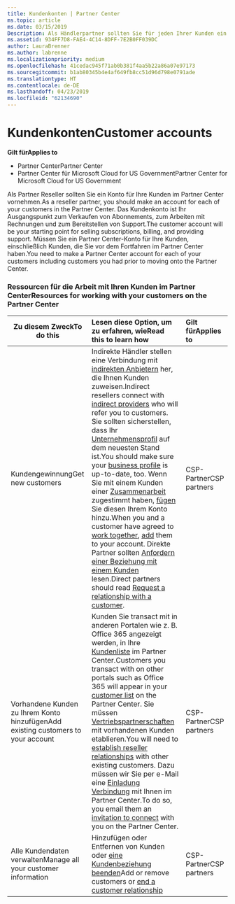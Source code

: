 ```yaml
---
title: Kundenkonten | Partner Center
ms.topic: article
ms.date: 03/15/2019
Description: Als Händlerpartner sollten Sie für jeden Ihrer Kunden ein Konto in Partner Center erstellen. Das Kundenkonto ist Ihr Ausgangspunkt zum Verkaufen von Abonnements, zum Arbeiten mit Rechnungen und zum Bereitstellen von Support.
ms.assetid: 934FF7D8-FAE4-4C14-8DFF-7E2B0FF039DC
author: LauraBrenner
ms.author: labrenne
ms.localizationpriority: medium
ms.openlocfilehash: 41cedac945f71ab0b381f4aa5b22a86a07e97173
ms.sourcegitcommit: b1ab80345b4e4af649fb8cc51d96d798e0791ade
ms.translationtype: HT
ms.contentlocale: de-DE
ms.lasthandoff: 04/23/2019
ms.locfileid: "62134690"
---
```

# <a name="customer-accounts"></a><span data-ttu-id="08d95-104">Kundenkonten</span><span class="sxs-lookup"><span data-stu-id="08d95-104">Customer accounts</span></span>

<span data-ttu-id="08d95-105">**Gilt für**</span><span class="sxs-lookup"><span data-stu-id="08d95-105">**Applies to**</span></span>

-  <span data-ttu-id="08d95-106">Partner Center</span><span class="sxs-lookup"><span data-stu-id="08d95-106">Partner Center</span></span>
-  <span data-ttu-id="08d95-107">Partner Center für Microsoft Cloud for US Government</span><span class="sxs-lookup"><span data-stu-id="08d95-107">Partner Center for Microsoft Cloud for US Government</span></span>


<span data-ttu-id="08d95-108">Als Partner Reseller sollten Sie ein Konto für Ihre Kunden im Partner Center vornehmen.</span><span class="sxs-lookup"><span data-stu-id="08d95-108">As a reseller partner, you should make an account for each of your customers in the Partner Center.</span></span> <span data-ttu-id="08d95-109">Das Kundenkonto ist Ihr Ausgangspunkt zum Verkaufen von Abonnements, zum Arbeiten mit Rechnungen und zum Bereitstellen von Support.</span><span class="sxs-lookup"><span data-stu-id="08d95-109">The customer account will be your starting point for selling subscriptions, billing, and providing support.</span></span> <span data-ttu-id="08d95-110">Müssen Sie ein Partner Center-Konto für Ihre Kunden, einschließlich Kunden, die Sie vor dem Fortfahren im Partner Center haben.</span><span class="sxs-lookup"><span data-stu-id="08d95-110">You need to make a Partner Center account for each of your customers including customers you had prior to moving onto the Partner Center.</span></span>

### <a name="resources-for-working-with-your-customers-on-the-partner-center"></a><span data-ttu-id="08d95-111">Ressourcen für die Arbeit mit Ihren Kunden im Partner Center</span><span class="sxs-lookup"><span data-stu-id="08d95-111">Resources for working with your customers on the Partner Center</span></span>

|<span data-ttu-id="08d95-112">**Zu diesem Zweck**</span><span class="sxs-lookup"><span data-stu-id="08d95-112">**To do this**</span></span>   |<span data-ttu-id="08d95-113">**Lesen diese Option, um zu erfahren, wie**</span><span class="sxs-lookup"><span data-stu-id="08d95-113">**Read this to learn how**</span></span>   |<span data-ttu-id="08d95-114">**Gilt für**</span><span class="sxs-lookup"><span data-stu-id="08d95-114">**Applies to**</span></span>|
|-----------------|:----------------------------|:--------------|
|<span data-ttu-id="08d95-115">Kundengewinnung</span><span class="sxs-lookup"><span data-stu-id="08d95-115">Get new customers</span></span>|<span data-ttu-id="08d95-116">Indirekte Händler stellen eine Verbindung mit [indirekten Anbietern](indirect-reseller-tasks-in-partner-center.md) her, die Ihnen Kunden zuweisen.</span><span class="sxs-lookup"><span data-stu-id="08d95-116">Indirect resellers connect with [indirect providers](indirect-reseller-tasks-in-partner-center.md) who will refer you to customers.</span></span> <span data-ttu-id="08d95-117">Sie sollten sicherstellen, dass Ihr [Unternehmensprofil](create-a-marketing-profile.md) auf dem neuesten Stand ist.</span><span class="sxs-lookup"><span data-stu-id="08d95-117">You should make sure your [business profile](create-a-marketing-profile.md) is up-to-date, too.</span></span> <span data-ttu-id="08d95-118">Wenn Sie mit einem Kunden einer [Zusammenarbeit](responding-to-referrals.md) zugestimmt haben, [fügen](add-a-new-customer.md) Sie diesen Ihrem Konto hinzu.</span><span class="sxs-lookup"><span data-stu-id="08d95-118">When you and a customer have agreed to [work together](responding-to-referrals.md), [add](add-a-new-customer.md) them to your account.</span></span> <span data-ttu-id="08d95-119">Direkte Partner sollten [Anfordern einer Beziehung mit einem Kunden](request-a-relationship-with-a-customer.md) lesen.</span><span class="sxs-lookup"><span data-stu-id="08d95-119">Direct partners should read [ Request a relationship with a customer](request-a-relationship-with-a-customer.md).</span></span>|<span data-ttu-id="08d95-120">CSP-Partner</span><span class="sxs-lookup"><span data-stu-id="08d95-120">CSP partners</span></span>|
|<span data-ttu-id="08d95-121">Vorhandene Kunden zu Ihrem Konto hinzufügen</span><span class="sxs-lookup"><span data-stu-id="08d95-121">Add existing customers to your account</span></span>   | <span data-ttu-id="08d95-122">Kunden Sie transact mit in anderen Portalen wie z. B. Office 365 angezeigt werden, in Ihre [Kundenliste](see-your-customer-list.md) im Partner Center.</span><span class="sxs-lookup"><span data-stu-id="08d95-122">Customers you transact with on other portals such as Office 365 will appear in your [customer list](see-your-customer-list.md) on the Partner Center.</span></span> <span data-ttu-id="08d95-123">Sie müssen [Vertriebspartnerschaften](indirect-reseller-tasks-in-partner-center.md) mit vorhandenen Kunden etablieren.</span><span class="sxs-lookup"><span data-stu-id="08d95-123">You will need to [establish reseller relationships](indirect-reseller-tasks-in-partner-center.md) with other existing customers.</span></span> <span data-ttu-id="08d95-124">Dazu müssen wir Sie per e-Mail eine [Einladung Verbindung](responding-to-referrals.md) mit Ihnen im Partner Center.</span><span class="sxs-lookup"><span data-stu-id="08d95-124">To do so, you email them an [invitation to connect](responding-to-referrals.md) with you on the Partner Center.</span></span>   | <span data-ttu-id="08d95-125">CSP-Partner</span><span class="sxs-lookup"><span data-stu-id="08d95-125">CSP partners</span></span>   |
|<span data-ttu-id="08d95-126">Alle Kundendaten verwalten</span><span class="sxs-lookup"><span data-stu-id="08d95-126">Manage all your customer information</span></span>   | <span data-ttu-id="08d95-127">Hinzufügen oder Entfernen von Kunden oder [eine Kundenbeziehung beenden](remove-a-relationship.md)</span><span class="sxs-lookup"><span data-stu-id="08d95-127">Add or remove customers or [end a customer relationship](remove-a-relationship.md)</span></span>|   <span data-ttu-id="08d95-128">CSP-Partner</span><span class="sxs-lookup"><span data-stu-id="08d95-128">CSP partners</span></span> |
